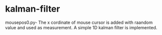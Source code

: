 # kalman-filter

mousepos0.py- The x cordinate of mouse cursor is added with raandom value and used as measurement. A simple 1D kalman filter is implemented.
